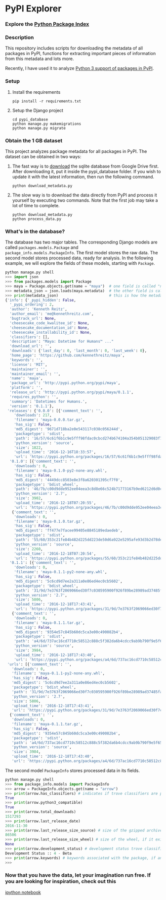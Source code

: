 # PyPI Explorer
### Explore the [Python Package Index](https://pypi.python.org/pypi)

### Description

This repository includes scripts for downloading the metadata of all packages in PyPI, functions for extracting important pieces of information from this metadata
and lots more. 

Recently, I have used it to analyze [Python 3 support of packages in PyPI](pypi_database/analysis.ipynb).

### Setup

1. Install the requirements 

   ```
   pip install -r requirements.txt
   ```
2. Setup the Django project

   ```
   cd pypi_database
   python manage.py makemigrations
   python manage.py migrate
   ```

### Obtain the 1 GB dataset

This project analyzes package metadata for all packages in PyPI. The dataset can be obtained in two ways:

1. The fast way is to [download](https://drive.google.com/open?id=0B9nABrt15_W5UUZJLVFRMWpvMEE) the sqlite database from Google Drive first. After downloading it, put it inside the 
pypi_database folder. If you wish to update it with the latest information, then run the following command.
    ```
    python download_metadata.py
    ```

2. The slow way is to download the data directly from PyPI and process it yourself by executing two commands. 
Note that the first job may take a lot of time to complete.
    ```
    python download_metadata.py
    python process_data.py
    ```
    
### What's in the database?

The database has two major tables. The corresponding Django models are called `packages.models.Package` and  
`package_info.models.PackageInfo`.
The first model stores the raw data.  The second model stores processed data, ready for analysis. 
In the following example, we will explore the fields of these models, starting with `Package`.

```python
python manage.py shell
>>> import json
>>> from packages.models import Package
>>> maya = Package.objects.get(name = "maya")  # one field is called "name" and stores the name of the package
>>> metadata_json = json.loads(maya.metadata)  # the other field is called "metadata" and stores the metadata as a string
>>> print(metadata_json)                       # this is how the metadata looks like
{'info': {'_pypi_hidden': False,
  '_pypi_ordering': 2,
  'author': 'Kenneth Reitz',
  'author_email': 'me@kennethreitz.com',
  'bugtrack_url': None,
  'cheesecake_code_kwalitee_id': None,
  'cheesecake_documentation_id': None,
  'cheesecake_installability_id': None,
  'classifiers': [],
  'description': "Maya: Datetime for Humans™ ..."
  'download_url': '',
  'downloads': {'last_day': 0, 'last_month': 0, 'last_week': 0},
  'home_page': 'https://github.com/kennethreitz/maya',
  'keywords': '',
  'license': 'MIT',
  'maintainer': '',
  'maintainer_email': '',
  'name': 'maya',
  'package_url': 'http://pypi.python.org/pypi/maya',
  'platform': '',
  'release_url': 'http://pypi.python.org/pypi/maya/0.1.1',
  'requires_python': '',
  'summary': 'Datetimes for Humans.',
  'version': '0.1.1'},
 'releases': {'0.0.0': [{'comment_text': '',
    'downloads': 217,
    'filename': 'maya-0.0.0.tar.gz',
    'has_sig': False,
    'md5_digest': '9671d718ba2e0e543117c038c056244d',
    'packagetype': 'sdist',
    'path': '16/57/6c61f6b1c9e5fff98fdac0cbcd274b674104a354b051329083f76c92d4e3/maya-0.0.0.tar.gz',
    'python_version': 'source',
    'size': 1822,
    'upload_time': '2016-12-16T18:33:57',
    'url': 'https://pypi.python.org/packages/16/57/6c61f6b1c9e5fff98fdac0cbcd274b674104a354b051329083f76c92d4e3/maya-0.0.0.tar.gz'}],
  '0.1.0': [{'comment_text': '',
    'downloads': 0,
    'filename': 'maya-0.1.0-py2-none-any.whl',
    'has_sig': False,
    'md5_digest': '4449dcc8503e8e3f8a620301395cf7f0',
    'packagetype': 'bdist_wheel',
    'path': '46/7b/c00d9dde952ee04eea3c8d8e66c524b71773167b9ed6212d6d0c9618c880/maya-0.1.0-py2-none-any.whl',
    'python_version': '2.7',
    'size': 3902,
    'upload_time': '2016-12-18T07:20:55',
    'url': 'https://pypi.python.org/packages/46/7b/c00d9dde952ee04eea3c8d8e66c524b71773167b9ed6212d6d0c9618c880/maya-0.1.0-py2-none-any.whl'},
   {'comment_text': '',
    'downloads': 0,
    'filename': 'maya-0.1.0.tar.gz',
    'has_sig': False,
    'md5_digest': 'ff477e7facee99405e8845189edaedeb',
    'packagetype': 'sdist',
    'path': '55/60/353c21fe84b482d225dd223de50d6a922e5295afe93d3b2d78deec3e1120/maya-0.1.0.tar.gz',
    'python_version': 'source',
    'size': 2260,
    'upload_time': '2016-12-18T07:20:54',
    'url': 'https://pypi.python.org/packages/55/60/353c21fe84b482d225dd223de50d6a922e5295afe93d3b2d78deec3e1120/maya-0.1.0.tar.gz'}],
  '0.1.1': [{'comment_text': '',
    'downloads': 0,
    'filename': 'maya-0.1.1-py2-none-any.whl',
    'has_sig': False,
    'md5_digest': '5c6cd9d7ee2a311a0e86ed4ec0cb5602',
    'packagetype': 'bdist_wheel',
    'path': '31/9d/7e3763f2069066ed30f7c030595900f926f89be28989ad37485fa6fe632b/maya-0.1.1-py2-none-any.whl',
    'python_version': '2.7',
    'size': 5806,
    'upload_time': '2016-12-18T17:43:41',
    'url': 'https://pypi.python.org/packages/31/9d/7e3763f2069066ed30f7c030595900f926f89be28989ad37485fa6fe632b/maya-0.1.1-py2-none-any.whl'},
   {'comment_text': '',
    'downloads': 0,
    'filename': 'maya-0.1.1.tar.gz',
    'has_sig': False,
    'md5_digest': '9354e57c845b60dc5ca3e00c490082b4',
    'packagetype': 'sdist',
    'path': 'a4/6d/737ac16cd7710c58512c888c5f382da6b4cdcc9ab9b790f9e5f6514a3c64/maya-0.1.1.tar.gz',
    'python_version': 'source',
    'size': 3984,
    'upload_time': '2016-12-18T17:43:40',
    'url': 'https://pypi.python.org/packages/a4/6d/737ac16cd7710c58512c888c5f382da6b4cdcc9ab9b790f9e5f6514a3c64/maya-0.1.1.tar.gz'}]},
 'urls': [{'comment_text': '',
   'downloads': 0,
   'filename': 'maya-0.1.1-py2-none-any.whl',
   'has_sig': False,
   'md5_digest': '5c6cd9d7ee2a311a0e86ed4ec0cb5602',
   'packagetype': 'bdist_wheel',
   'path': '31/9d/7e3763f2069066ed30f7c030595900f926f89be28989ad37485fa6fe632b/maya-0.1.1-py2-none-any.whl',
   'python_version': '2.7',
   'size': 5806,
   'upload_time': '2016-12-18T17:43:41',
   'url': 'https://pypi.python.org/packages/31/9d/7e3763f2069066ed30f7c030595900f926f89be28989ad37485fa6fe632b/maya-0.1.1-py2-none-any.whl'},
  {'comment_text': '',
   'downloads': 0,
   'filename': 'maya-0.1.1.tar.gz',
   'has_sig': False,
   'md5_digest': '9354e57c845b60dc5ca3e00c490082b4',
   'packagetype': 'sdist',
   'path': 'a4/6d/737ac16cd7710c58512c888c5f382da6b4cdcc9ab9b790f9e5f6514a3c64/maya-0.1.1.tar.gz',
   'python_version': 'source',
   'size': 3984,
   'upload_time': '2016-12-18T17:43:40',
   'url': 'https://pypi.python.org/packages/a4/6d/737ac16cd7710c58512c888c5f382da6b4cdcc9ab9b790f9e5f6514a3c64/maya-0.1.1.tar.gz'}]}
```
The second model `PackageInfo` stores processed data in its fields.
```python
python manage.py shell
>>> from package_info.models import PackageInfo
>>> arrow = PackageInfo.objects.get(name = "arrow")
>>> print(arrow.has_classifiers) # indicates if trove classifiers are present in the metadata
True
>>> print(arrow.python3_compatible) 
True
>>> print(arrow.total_downloads)
1517293
>>> print(arrow.last_release_date)
2016-11-30
>>> print(arrow.last_release_size_source) # size of the gzipped archive
86506
>>> print(arrow.last_release_size_wheel) # size of the wheel, if it exists
None
>>> print(arrow.development_status) # development status trove classifier
Development Status :: 4 - Beta
>>> print(arrow.keywords) # keywords associated with the package, if any
>>>
```

### Now that you have the data, let your imagination run free. If you are looking for inspiration, check out this 
[ipython notebook](pypi_database/analysis.ipynb)
